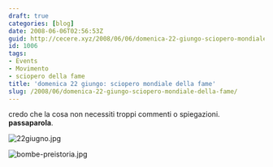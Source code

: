 ```yaml
---
draft: true
categories: [blog]
date: 2008-06-06T02:56:53Z
guid: http://cecere.xyz/2008/06/06/domenica-22-giungo-sciopero-mondiale-della-fame/
id: 1006
tags:
- Events
- Movimento
- sciopero della fame
title: 'domenica 22 giungo: sciopero mondiale della fame'
slug: /2008/06/domenica-22-giungo-sciopero-mondiale-della-fame/
---
```


credo che la cosa non necessiti troppi commenti o spiegazioni. **passaparola**.

![22giugno.jpg](http://cecere.xyz/wp-content/uploads/sites/3/2008/06/22giugno.jpg)

![bombe-preistoria.jpg](http://cecere.xyz/wp-content/uploads/sites/3/2008/06/bombe-preistoria.jpg)